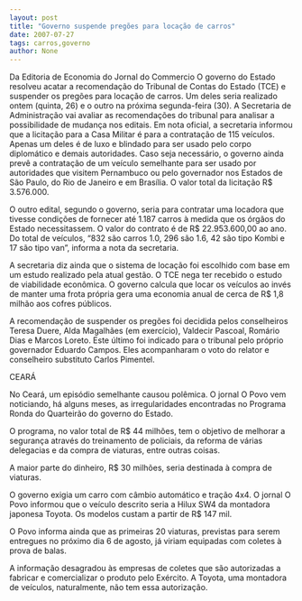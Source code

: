 ```yaml
---
layout: post
title: "Governo suspende pregões para locação de carros"
date: 2007-07-27
tags: carros,governo
author: None
---
```

Da Editoria de Economia do Jornal do Commercio
O governo do Estado resolveu acatar a recomenda&ccedil;&atilde;o do Tribunal de Contas do Estado (TCE) e suspender os preg&otilde;es para loca&ccedil;&atilde;o de carros. Um deles seria realizado ontem (quinta, 26)&nbsp;e o outro na pr&oacute;xima segunda-feira (30). 
A Secretaria de Administra&ccedil;&atilde;o vai avaliar as recomenda&ccedil;&otilde;es do tribunal para analisar a possibilidade de mudan&ccedil;a nos editais. Em nota oficial, a secretaria informou que a licita&ccedil;&atilde;o para a Casa Militar &eacute; para a contrata&ccedil;&atilde;o de 115 ve&iacute;culos. Apenas um deles &eacute; de luxo e blindado para ser usado pelo corpo diplom&aacute;tico e demais autoridades. 
Caso seja necess&aacute;rio, o governo ainda prev&ecirc; a contrata&ccedil;&atilde;o de um ve&iacute;culo semelhante para ser usado por autoridades que visitem Pernambuco ou pelo governador nos Estados de S&atilde;o Paulo, do Rio de Janeiro e em Bras&iacute;lia. O valor total da licita&ccedil;&atilde;o R$ 3.576.000. 

O outro edital, segundo o governo, seria para contratar uma locadora que tivesse condi&ccedil;&otilde;es de fornecer at&eacute; 1.187 carros &agrave; medida que os &oacute;rg&atilde;os do Estado necessitassem. 
O valor do contrato &eacute; de R$ 22.953.600,00 ao ano. Do total de ve&iacute;culos, &ldquo;832 s&atilde;o carros 1.0, 296 s&atilde;o 1.6, 42 s&atilde;o tipo Kombi e 17 s&atilde;o tipo van&rdquo;, informa a nota da secretaria. 

A secretaria diz ainda que o sistema de loca&ccedil;&atilde;o foi escolhido com base em um estudo realizado pela atual gest&atilde;o. O TCE nega ter recebido o estudo de viabilidade econ&ocirc;mica. O governo calcula que locar os ve&iacute;culos ao inv&eacute;s de manter uma frota pr&oacute;pria gera uma economia anual de cerca de R$ 1,8 milh&atilde;o aos cofres p&uacute;blicos. 

A recomenda&ccedil;&atilde;o de suspender os preg&otilde;es foi decidida pelos conselheiros Teresa Duere, Alda Magalh&atilde;es (em exerc&iacute;cio), Valdecir Pascoal, Rom&aacute;rio Dias e Marcos Loreto. Este &uacute;ltimo foi indicado para o tribunal pelo pr&oacute;prio governador Eduardo Campos. Eles acompanharam o voto do relator e conselheiro substituto Carlos Pimentel. 

CEAR&Aacute; 

No Cear&aacute;, um epis&oacute;dio semelhante causou pol&ecirc;mica. O jornal O Povo vem noticiando, h&aacute; alguns meses, as irregularidades encontradas no Programa Ronda do Quarteir&atilde;o do governo do Estado. 

O programa, no valor total de R$ 44 milh&otilde;es, tem o objetivo de melhorar a seguran&ccedil;a atrav&eacute;s do treinamento de policiais, da reforma de v&aacute;rias delegacias e da compra de viaturas, entre outras coisas. 

A maior parte do dinheiro, R$ 30 milh&otilde;es, seria destinada &agrave; compra de viaturas. 

O governo exigia um carro com c&acirc;mbio autom&aacute;tico e tra&ccedil;&atilde;o 4x4. O jornal O Povo informou que o ve&iacute;culo descrito seria a Hilux SW4 da montadora japonesa Toyota. Os modelos custam a partir de R$ 147 mil. 

O Povo informa ainda que as primeiras 20 viaturas, previstas para serem entregues no pr&oacute;ximo dia 6 de agosto, j&aacute; viriam equipadas com coletes &agrave; prova de balas. 

A informa&ccedil;&atilde;o desagradou &agrave;s empresas de coletes que s&atilde;o autorizadas a fabricar e comercializar o produto pelo Ex&eacute;rcito. A Toyota, uma montadora de ve&iacute;culos, naturalmente, n&atilde;o tem essa autoriza&ccedil;&atilde;o. 